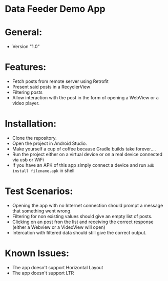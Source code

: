 # Data Feeder Demo App

# General:
   - Version "1.0"
 
# Features:
  - Fetch posts from remote server using Retrofit
  - Present said posts in a RecyclerView
  - Filtering posts
  - Allow interaction with the post in the form of opening a WebView or a video player.

# Installation:
   - Clone the repository.
   - Open the project in Android Studio.
   - Make yourself a cup of coffee because Gradle builds take forever....
   - Run the project either on a virtual device or on a real device connected via usb or WiFi
   - If you have an APK of this app simply connect a device and run ```adb install filename.apk``` in shell

# Test Scenarios:
- Opening the app with no Internet connection should prompt a message that something went wrong.
- Filtering for non existing values should give an empty list of posts.
- Clicking on an post fron the list and receiving the correct response (either a Webview or a VideoView will open)
- Intercation with filtered data should still give the correct output.

# Known Issues:
- The app doesn't support Horizontal Layout
- The app doesn't support LTR

